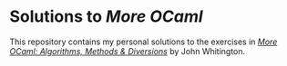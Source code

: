 # Solutions to _More OCaml_

This repository contains my personal solutions to the exercises in [_More OCaml: Algorithms, Methods & Diversions_][1] by John Whitington.

[1]: https://ocaml-book.com/more-ocaml-algorithms-methods-diversions
